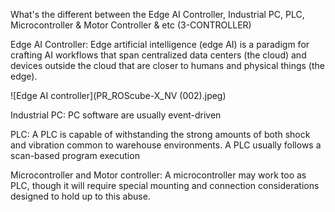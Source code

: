 What's the different between the Edge AI Controller, Industrial PC, PLC, Microcontroller & Motor Controller  & etc (3-CONTROLLER)

Edge AI Controller: 
Edge artificial intelligence (edge AI) is a paradigm for crafting AI workflows that span centralized data centers (the cloud) and devices outside the cloud that are closer to humans and physical things (the edge).

![Edge AI controller](PR_ROScube-X_NV (002).jpeg)


Industrial PC: 
PC software are usually event-driven

PLC: 
A PLC is capable of withstanding the strong amounts of both shock and vibration common to warehouse environments. A PLC usually follows a scan-based program execution

Microcontroller and Motor controller: 
A microcontroller may work too as PLC, though it will require special mounting and connection considerations designed to hold up to this abuse.
